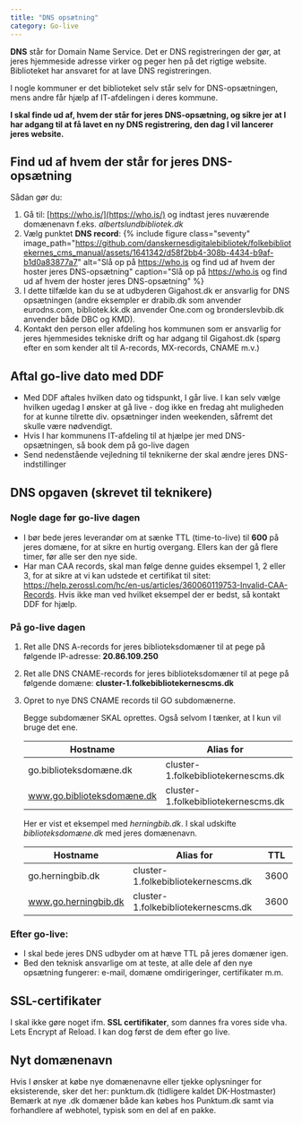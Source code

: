 ```yaml
---
title: "DNS opsætning"  
category: Go-live
---
```

**DNS** står for Domain Name Service. Det er DNS registreringen der gør, at jeres hjemmeside adresse virker og peger hen på det rigtige website. 
Biblioteket har ansvaret for at lave DNS registreringen. 

I nogle kommuner er det biblioteket selv står selv for DNS-opsætningen, mens andre får hjælp af IT-afdelingen i deres kommune.

**I skal finde ud af, hvem der står for jeres DNS-opsætning, og sikre jer at I har adgang til at få lavet en ny DNS registrering, den dag I vil lancerer jeres website.**

## Find ud af hvem der står for jeres DNS-opsætning
Sådan gør du:
1.	Gå til: [https://who.is/](https://who.is/) og indtast jeres nuværende domænenavn f.eks. *albertslundbibliotek.dk*
2.	Vælg punktet **DNS record**:
      {% include figure class="seventy" image_path="https://github.com/danskernesdigitalebibliotek/folkebibliotekernes_cms_manual/assets/1641342/d58f2bb4-308b-4434-b9af-b1d0a83877a7" alt="Slå op på https://who.is og find ud af hvem der hoster jeres DNS-opsætning" caption="Slå op på https://who.is og find ud af hvem der hoster jeres DNS-opsætning" %}
3.	I dette tilfælde kan du se at udbyderen Gigahost.dk er ansvarlig for DNS opsætningen (andre eksempler er drabib.dk som anvender eurodns.com, bibliotek.kk.dk anvender One.com og bronderslevbib.dk anvender både DBC og KMD).
4. Kontakt den person eller afdeling hos kommunen som er ansvarlig for jeres hjemmesides tekniske drift og har adgang til Gigahost.dk (spørg efter en som kender alt til A-records, MX-records, CNAME m.v.)

## Aftal go-live dato med DDF
- Med DDF aftales hvilken dato og tidspunkt, I går live.  I kan selv vælge hvilken ugedag I ønsker at gå live - dog ikke en fredag aht muligheden for at kunne tilrette div. opsætninger inden weekenden, såfremt det skulle være nødvendigt.
- Hvis I har kommunens IT-afdeling til at hjælpe jer med DNS-opsætningen, så book dem på go-live dagen
- Send nedenstående vejledning til teknikerne der skal ændre jeres DNS-indstillinger

## DNS opgaven (skrevet til teknikere)
### Nogle dage før go-live dagen
 - I bør bede jeres leverandør om at sænke TTL (time-to-live) til **600** på jeres domæne, for at sikre en hurtig overgang. Ellers kan der gå flere timer, før alle ser den nye side.
 - Har man CAA records, skal man følge denne guides eksempel 1, 2 eller 3, for at sikre at vi kan udstede et certifikat til sitet: https://help.zerossl.com/hc/en-us/articles/360060119753-Invalid-CAA-Records. Hvis ikke man ved hvilket eksempel der er bedst, så kontakt DDF for hjælp.
   
### På go-live dagen
1. Ret alle DNS A-records for jeres biblioteksdomæner til at pege på følgende IP-adresse: **20.86.109.250**

2. Ret alle DNS CNAME-records for jeres biblioteksdomæner til at pege på følgende domæne: **cluster-1.folkebibliotekernescms.dk**

3. Opret to nye DNS CNAME records til GO subdomænerne.

      Begge subdomæner SKAL oprettes. Også selvom I tænker, at I kun vil bruge det ene.
      
         
      | Hostname                   | Alias for                              | TTL  |
      |----------------------------|----------------------------------------|------|
      | go.biblioteksdomæne.dk     | cluster-1.folkebibliotekernescms.dk     | 3600 |
      | www.go.biblioteksdomæne.dk | cluster-1.folkebibliotekernescms.dk     | 3600 |
      
      
   Her er vist et eksempel med *herningbib.dk*. I skal  udskifte *biblioteksdomæne.dk* med jeres domænenavn.
      
      | Hostname                   | Alias for                              | TTL  |
      |----------------------------|----------------------------------------|------|
      | go.herningbib.dk    | cluster-1.folkebibliotekernescms.dk     | 3600 |
      | www.go.herningbib.dk | cluster-1.folkebibliotekernescms.dk     | 3600 |


### Efter go-live:
 - I skal bede jeres DNS udbyder om at hæve TTL på jeres domæner igen.
 - Bed den teknisk ansvarlige om at teste, at alle dele af den nye opsætning fungerer: e-mail, domæne omdirigeringer, certifikater m.m.

## SSL-certifikater
I skal ikke gøre noget ifm. **SSL certifikater**, som dannes fra vores side vha. Lets Encrypt af Reload. I kan dog først de dem efter go live.

## Nyt domænenavn
Hvis I ønsker at købe nye domænenavne eller tjekke oplysninger for eksisterende, sker det her: punktum.dk (tidligere kaldet DK-Hostmaster)
Bemærk at nye .dk domæner både kan købes hos Punktum.dk samt via forhandlere af webhotel, typisk som en del af en pakke. 
